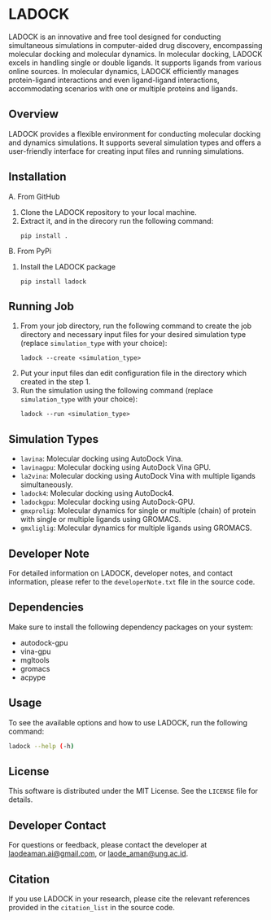 # LADOCK

LADOCK is an innovative and free tool designed for conducting simultaneous simulations in computer-aided drug discovery, encompassing molecular docking and molecular dynamics. In molecular docking, LADOCK excels in handling single or double ligands. It supports ligands from various online sources. In molecular dynamics, LADOCK efficiently manages protein-ligand interactions and even ligand-ligand interactions, accommodating scenarios with one or multiple proteins and ligands.

## Overview

LADOCK provides a flexible environment for conducting molecular docking and dynamics simulations. It supports several simulation types and offers a user-friendly interface for creating input files and running simulations.

## Installation
A. From GitHub

1. Clone the LADOCK repository to your local machine.
2. Extract it, and in the direcory run the following command:
   ```
   pip install .
   ```
B. From PyPi
   1. Install the LADOCK package
      ```
      pip install ladock
      ```
## Running Job
   1. From your job directory, run the following command to create the job directory and necessary input files for your desired simulation type (replace `simulation_type` with your choice):
      ```
      ladock --create <simulation_type>
      ```
   2. Put your input files dan edit configuration file in the directory which created in the step 1.
   3. Run the simulation using the following command (replace `simulation_type` with your choice):
      ```
      ladock --run <simulation_type>
      ```
## Simulation Types
- `lavina`: Molecular docking using AutoDock Vina.
- `lavinagpu`: Molecular docking using AutoDock Vina GPU.
- `la2vina`: Molecular docking using AutoDock Vina with multiple ligands simultaneously.
- `ladock4`: Molecular docking using AutoDock4.
- `ladockgpu`: Molecular docking using AutoDock-GPU.
- `gmxprolig`: Molecular dynamics for single or multiple (chain) of protein with single or multiple ligands using GROMACS.
- `gmxliglig`: Molecular dynamics for multiple ligands using GROMACS.

## Developer Note

For detailed information on LADOCK, developer notes, and contact information, please refer to the `developerNote.txt` file in the source code.

## Dependencies

Make sure to install the following dependency packages on your system:
- autodock-gpu
- vina-gpu
- mgltools
- gromacs
- acpype

## Usage

To see the available options and how to use LADOCK, run the following command:

```bash
ladock --help (-h)
```
## License

This software is distributed under the MIT License. See the `LICENSE` file for details.

## Developer Contact

For questions or feedback, please contact the developer at laodeaman.ai@gmail.com, or laode_aman@ung.ac.id.

## Citation

If you use LADOCK in your research, please cite the relevant references provided in the `citation_list` in the source code.

